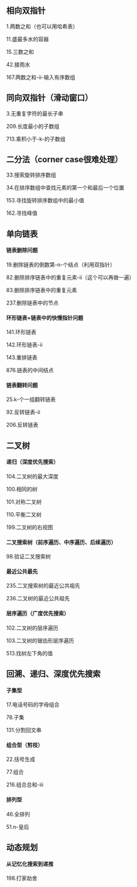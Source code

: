 ## 相向双指针

1.两数之和（也可以用哈希表）

11.盛最多水的容器

15.三数之和

42.接雨水

167.两数之和-ii-输入有序数组

## 同向双指针（滑动窗口）

3.无重复字符的最长子串

209.长度最小的子数组

713.乘积小于-k-的子数组

## 二分法（corner case很难处理）

33.搜索旋转排序数组

34.在排序数组中查找元素的第一个和最后一个位置

153.寻找旋转排序数组中的最小值

162.寻找峰值

## 单向链表

#### 链表删除问题

19.删除链表的倒数第-n-个结点（利用双指针）

82.删除排序链表中的重复元素-ii（这个可以再做一遍）

83.删除排序链表中的重复元素

237.删除链表中的节点

#### 环形链表+链表中的快慢指针问题

141.环形链表

142.环形链表-ii

143.重排链表

876.链表的中间结点

#### 链表翻转问题

25.k-个一组翻转链表

92.反转链表-ii

206.反转链表

## 二叉树

#### 递归（深度优先搜索）

104.二叉树的最大深度

100.相同的树

101.对称二叉树

110.平衡二叉树

199.二叉树的右视图

#### 二叉搜索树（前序遍历、中序遍历、后续遍历）

98.验证二叉搜索树

#### 最近公共最先

235.二叉搜索树的最近公共祖先

236.二叉树的最近公共祖先

#### 层序遍历（广度优先搜索）

102.二叉树的层序遍历

103.二叉树的锯齿形层序遍历

513.找树左下角的值

## 回溯、递归、深度优先搜索

#### 子集型

17.电话号码的字母组合

78.子集

131.分割回文串

#### 组合型（剪枝）

22.括号生成

77.组合

216.组合总和-iii

#### 排列型

46.全排列

51.n-皇后

## 动态规划

#### 从记忆化搜索到递推

198.打家劫舍